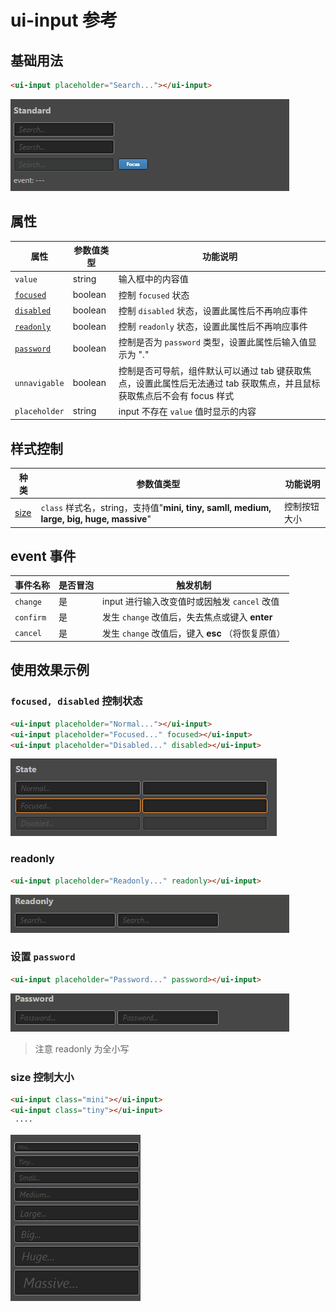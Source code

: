 # ui-input 参考

## 基础用法

```html
<ui-input placeholder="Search..."></ui-input>
```
    
![img](ui-kit/ui-input.gif)

## 属性
属性  | 参数值类型 | 功能说明
------|--------------|-------------  
`value`| string | 输入框中的内容值
[`focused`](#`focused,-disabled`-控制状态)| boolean | 控制 `focused` 状态 
[`disabled`](#`focused,-disabled`-控制状态)| boolean | 控制 `disabled` 状态，设置此属性后不再响应事件
[`readonly`](#readonly)| boolean | 控制 `readonly` 状态，设置此属性后不再响应事件
[`password`](#设置-password)| boolean | 控制是否为 `password` 类型，设置此属性后输入值显示为 "."
`unnavigable`| boolean | 控制是否可导航，组件默认可以通过 tab 键获取焦点，设置此属性后无法通过 tab 获取焦点，并且鼠标获取焦点后不会有 focus 样式
`placeholder`| string | input 不存在 `value` 值时显示的内容

## 样式控制
种类              | 参数值类型 | 功能说明
----------------|-----------|-------------
[size](#size-控制大小)      | `class` 样式名，string，支持值"**mini, tiny, samll, medium, large, big, huge, massive**" | 控制按钮大小 

## event 事件
事件名称|是否冒泡|触发机制
-------|-------|--------
`change` |是|input 进行输入改变值时或因触发 `cancel` 改值
`confirm` |是|发生 `change` 改值后，失去焦点或键入 **enter**
`cancel` |是|发生 `change` 改值后，键入 **esc** （将恢复原值）

## 使用效果示例

### `focused, disabled` 控制状态
```html
<ui-input placeholder="Normal..."></ui-input>
<ui-input placeholder="Focused..." focused></ui-input>
<ui-input placeholder="Disabled..." disabled></ui-input>
```
    
![img](ui-kit/ui-input-state.png)

### readonly
```html
<ui-input placeholder="Readonly..." readonly></ui-input>
```
   
![img](ui-kit/ui-input-readonly.gif)

### 设置 `password`
```html
<ui-input placeholder="Password..." password></ui-input>
```
   
![img](ui-kit/ui-input-password.gif)
> 注意 readonly 为全小写

### size 控制大小
```html
<ui-input class="mini"></ui-input>
<ui-input class="tiny"></ui-input>
 ····
```
![img](ui-kit/ui-input-size.png)
